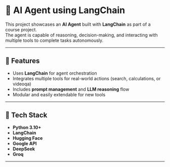 # 🤖 AI Agent using LangChain

This project showcases an **AI Agent** built with **LangChain** as part of a course project.  
The agent is capable of reasoning, decision-making, and interacting with multiple tools to complete tasks autonomously.

---

## 🚀 Features
- Uses **LangChain** for agent orchestration  
- Integrates multiple tools for real-world actions (search, calculations, or videoqa)  
- Includes **prompt management** and **LLM reasoning** flow  
- Modular and easily extendable for new tools

---

## 🧠 Tech Stack
- **Python 3.10+**  
- **LangChain**  
- **Hugging Face**  
- **Google API**
- **DeepSeek**
- **Groq**

---
